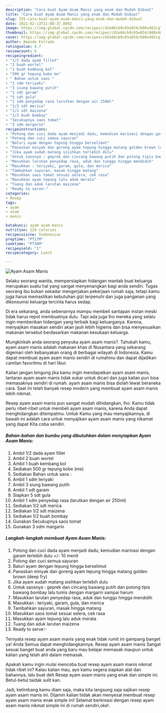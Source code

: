 ```yaml
---
description: "Cara buat Ayam Asam Manis yang enak dan Mudah Dibuat"
title: "Cara buat Ayam Asam Manis yang enak dan Mudah Dibuat"
slug: 325-cara-buat-ayam-asam-manis-yang-enak-dan-mudah-dibuat
date: 2021-02-13T21:08:37.899Z
image: https://img-global.cpcdn.com/recipes/c92e66cb9c65e854/680x482cq70/ayam-asam-manis-foto-resep-utama.jpg
thumbnail: https://img-global.cpcdn.com/recipes/c92e66cb9c65e854/680x482cq70/ayam-asam-manis-foto-resep-utama.jpg
cover: https://img-global.cpcdn.com/recipes/c92e66cb9c65e854/680x482cq70/ayam-asam-manis-foto-resep-utama.jpg
author: Amanda Estrada
ratingvalue: 4.7
reviewcount: 6
recipeingredient:
- "1/2 dada ayam fillet"
- "2 buah wortel"
- "1 buah kembang kol"
- "500 gr tepung kobe me"
- " Bahan untuk saos "
- "1 sdm teriyaki"
- "3 siung bawang putih"
- "1 sdt garam"
- "5 sdt gula"
- "1 sdm penyedap rasa larutkan dengan air 250ml"
- "1/2 sdt merica"
- "1/2 sdt maizena"
- "1/2 buah bombay"
- "Secukupnya saos tomat"
- "3 sdm margarin"
recipeinstructions:
- "Potong dan cuci dada ayam menjadi dadu, kemudian marinasi dengan garam terlebih dulu +/- 10 menit"
- "Potong dan cuci semua sayuran"
- "Baluri ayam dengan tepung hingga berselimut"
- "Panaskan minyak dan goreng ayam tepung hingga matang golden brown (deep fry)"
- "Jika ayam sudah matang sisihkan terlebih dulu"
- "Untuk saosnya : geprek dan cincang bawang putih dan potong tipis bawang bombay lalu tumis dengan margarin sampai harum"
- "Masukkan larutan penyedap rasa, aduk dan tunggu hingga mendidih"
- "Masukkan : teriyaki, garam, gula, dan merica"
- "Tambahkan sayuran, masak hingga matang"
- "Masukkan saos tomat sesuai selera, cek rasa"
- "Masukkan ayam tepung lalu aduk merata"
- "Tuang dan aduk larutan maizena"
- "Ready to serve✨"
categories:
- Resep
tags:
- ayam
- asam
- manis

katakunci: ayam asam manis 
nutrition: 229 calories
recipecuisine: Indonesian
preptime: "PT17M"
cooktime: "PT36M"
recipeyield: "1"
recipecategory: Lunch

---
```



![Ayam Asam Manis](https://img-global.cpcdn.com/recipes/c92e66cb9c65e854/680x482cq70/ayam-asam-manis-foto-resep-utama.jpg)

Selaku seorang wanita, mempersiapkan hidangan mantab buat keluarga merupakan suatu hal yang sangat menyenangkan bagi anda sendiri. Tugas seorang ibu bukan sekadar mengerjakan pekerjaan rumah saja, tetapi kamu juga harus memastikan kebutuhan gizi terpenuhi dan juga panganan yang dikonsumsi keluarga tercinta harus sedap.

Di era  sekarang, anda sebenarnya mampu membeli santapan instan meski tidak harus repot membuatnya dulu. Tapi ada juga lho mereka yang selalu ingin memberikan hidangan yang terbaik bagi keluarganya. Karena, menyajikan masakan sendiri akan jauh lebih higienis dan bisa menyesuaikan makanan tersebut berdasarkan makanan kesukaan keluarga. 



Mungkinkah anda seorang penyuka ayam asam manis?. Tahukah kamu, ayam asam manis adalah makanan khas di Nusantara yang sekarang digemari oleh kebanyakan orang di berbagai wilayah di Indonesia. Kamu dapat membuat ayam asam manis sendiri di rumahmu dan dapat dijadikan camilan favoritmu di hari libur.

Kalian jangan bingung jika kamu ingin mendapatkan ayam asam manis, lantaran ayam asam manis tidak sukar untuk dicari dan juga kalian pun bisa memasaknya sendiri di rumah. ayam asam manis bisa diolah lewat beraneka cara. Saat ini telah banyak resep modern yang membuat ayam asam manis lebih nikmat.

Resep ayam asam manis pun sangat mudah dihidangkan, lho. Kamu tidak perlu ribet-ribet untuk membeli ayam asam manis, karena Anda dapat menghidangkan ditempatmu. Untuk Kamu yang mau menyajikannya, di bawah ini adalah cara untuk menyajikan ayam asam manis yang nikamat yang dapat Kita coba sendiri.

<!--inarticleads1-->

##### Bahan-bahan dan bumbu yang dibutuhkan dalam menyiapkan Ayam Asam Manis:

1. Ambil 1/2 dada ayam fillet
1. Ambil 2 buah wortel
1. Ambil 1 buah kembang kol
1. Sediakan 500 gr tepung kobe (me)
1. Sediakan  Bahan untuk saos :
1. Ambil 1 sdm teriyaki
1. Ambil 3 siung bawang putih
1. Ambil 1 sdt garam
1. Siapkan 5 sdt gula
1. Ambil 1 sdm penyedap rasa (larutkan dengan air 250ml)
1. Sediakan 1/2 sdt merica
1. Sediakan 1/2 sdt maizena
1. Sediakan 1/2 buah bombay
1. Gunakan Secukupnya saos tomat
1. Gunakan 3 sdm margarin




<!--inarticleads2-->

##### Langkah-langkah membuat Ayam Asam Manis:

1. Potong dan cuci dada ayam menjadi dadu, kemudian marinasi dengan garam terlebih dulu +/- 10 menit
1. Potong dan cuci semua sayuran
1. Baluri ayam dengan tepung hingga berselimut
1. Panaskan minyak dan goreng ayam tepung hingga matang golden brown (deep fry)
1. Jika ayam sudah matang sisihkan terlebih dulu
1. Untuk saosnya : geprek dan cincang bawang putih dan potong tipis bawang bombay lalu tumis dengan margarin sampai harum
1. Masukkan larutan penyedap rasa, aduk dan tunggu hingga mendidih
1. Masukkan : teriyaki, garam, gula, dan merica
1. Tambahkan sayuran, masak hingga matang
1. Masukkan saos tomat sesuai selera, cek rasa
1. Masukkan ayam tepung lalu aduk merata
1. Tuang dan aduk larutan maizena
1. Ready to serve✨




Ternyata resep ayam asam manis yang enak tidak rumit ini gampang banget ya! Anda Semua dapat menghidangkannya. Resep ayam asam manis Sangat sesuai banget buat anda yang baru mau belajar memasak maupun untuk kalian yang telah ahli dalam memasak.

Apakah kamu ingin mulai mencoba buat resep ayam asam manis nikmat tidak ribet ini? Kalau kalian mau, ayo kamu segera siapkan alat dan bahannya, lalu buat deh Resep ayam asam manis yang enak dan simple ini. Betul-betul taidak sulit kan. 

Jadi, ketimbang kamu diam saja, maka kita langsung saja sajikan resep ayam asam manis ini. Dijamin kalian tiidak akan menyesal membuat resep ayam asam manis enak simple ini! Selamat berkreasi dengan resep ayam asam manis nikmat simple ini di rumah sendiri,oke!.

